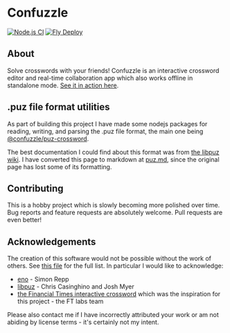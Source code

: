 # Confuzzle

[![Node.js CI](https://github.com/rjkat/confuzzle/actions/workflows/node.js.yml/badge.svg?branch=master)](https://github.com/rjkat/confuzzle/actions/workflows/node.js.yml) [![Fly Deploy](https://github.com/rjkat/confuzzle/actions/workflows/fly.yml/badge.svg?branch=master)](https://confuzzle.app)


## About

Solve crosswords with your friends! Confuzzle is an interactive crossword editor and real-time collaboration app which also works offline in standalone mode. [See it in action here](https://confuzzle.app).

## .puz file format utilities

As part of building this project I have made some nodejs packages for reading, writing, and parsing the .puz file format, the main one being [@confuzzle/puz-crossword](https://www.npmjs.com/package/@confuzzle/puz-crossword).

The best documentation I could find about this format was from [the libpuz wiki](https://code.google.com/archive/p/puz/wikis/FileFormat.wiki). I have converted this page to markdown at [puz.md](puz.md), since the original page has lost some of its formatting.

## Contributing

This is a hobby project which is slowly becoming more polished over time. Bug reports and feature requests are absolutely welcome. Pull requests are even better!

## Acknowledgements

The creation of this software would not be possible without the work of others. See [this file](licenses/README.md) for the full list. In particular I would like to acknowledge:
* [eno](https://eno-lang.org/#about) - Simon Repp
* [libpuz](https://github.com/ccasin/hpuz/tree/master/contrib/libpuz) - Chris Casinghino and Josh Myer
* [the Financial Times interactive crossword](https://labs.ft.com/experiment/2018/03/23/crosswords.html) which was the inspiration for this project - the FT labs team

Please also contact me if I have incorrectly attributed your work or am not abiding by license terms - it's certainly not my intent.
